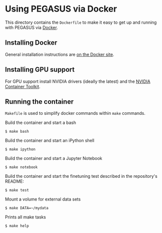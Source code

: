 # Using PEGASUS via Docker

This directory contains the `Dockerfile` to make it easy to get up and running with
PEGASUS via [Docker](http://www.docker.com/).

## Installing Docker

General installation instructions are
[on the Docker site](https://docs.docker.com/installation/).

## Installing GPU support

For GPU support install NVIDIA drivers (ideally the latest) and the [NVIDIA Container Toolkit](https://github.com/NVIDIA/nvidia-docker).

## Running the container

`Makefile` is used to simplify docker commands within `make` commands.

Build the container and start a bash

    $ make bash

Build the container and start an iPython shell

	$ make ipython

Build the container and start a Jupyter Notebook

	$ make notebook

Build the container and start the finetuning test described in the repository's README:

	$ make test

Mount a volume for external data sets

    $ make DATA=~/mydata

Prints all make tasks

    $ make help
